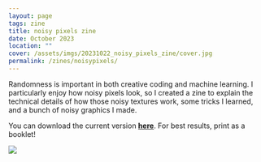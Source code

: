 ```yaml
---
layout: page
tags: zine
title: noisy pixels zine
date: October 2023
location: ""
cover: /assets/imgs/20231022_noisy_pixels_zine/cover.jpg
permalink: /zines/noisypixels/
---
```


Randomness is important in both creative coding and machine learning.
I particularly enjoy how noisy pixels look, so I created a zine to 
explain the technical details of how those noisy textures work, 
some tricks I learned, and a bunch of noisy graphics I made.

You can download the current version **[here](/assets/docs/thisxorthat-noisypixels.pdf)**.
For best results, print as a booklet!

<img class="fullwidth" src="/assets/imgs/20231022_noisy_pixels_zine/img3.jpg">